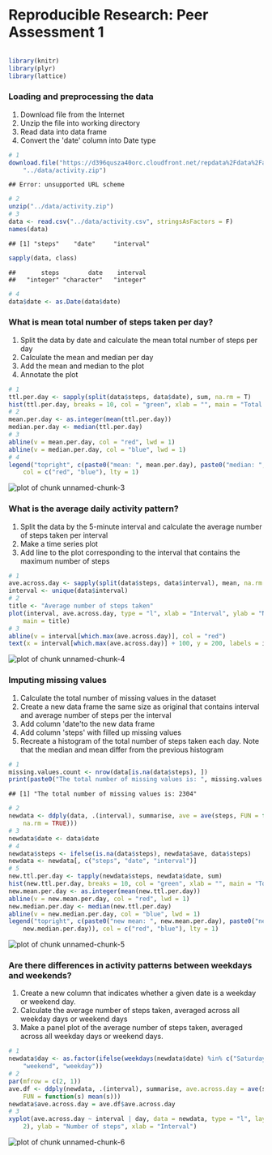 # Reproducible Research: Peer Assessment 1

```r

library(knitr)
library(plyr)
library(lattice)
```

### Loading and preprocessing the data
1. Download file from the Internet
2. Unzip the file into working directory
3. Read data into data frame
4. Convert the 'date' column into Date type

```r
# 1
download.file("https://d396qusza40orc.cloudfront.net/repdata%2Fdata%2Factivity.zip", 
    "../data/activity.zip")
```

```
## Error: unsupported URL scheme
```

```r
# 2
unzip("../data/activity.zip")
# 3
data <- read.csv("../data/activity.csv", stringsAsFactors = F)
names(data)
```

```
## [1] "steps"    "date"     "interval"
```

```r
sapply(data, class)
```

```
##       steps        date    interval 
##   "integer" "character"   "integer"
```

```r
# 4
data$date <- as.Date(data$date)
```

### What is mean total number of steps taken per day?
1. Split the data by date and calculate the mean total number of steps per day
2. Calculate the mean and median per day
3. Add the mean and median to the plot
4. Annotate the plot

```r
# 1
ttl.per.day <- sapply(split(data$steps, data$date), sum, na.rm = T)
hist(ttl.per.day, breaks = 10, col = "green", xlab = "", main = "Total number of steps taken per day")
# 2
mean.per.day <- as.integer(mean(ttl.per.day))
median.per.day <- median(ttl.per.day)
# 3
abline(v = mean.per.day, col = "red", lwd = 1)
abline(v = median.per.day, col = "blue", lwd = 1)
# 4
legend("topright", c(paste0("mean: ", mean.per.day), paste0("median: ", median.per.day)), 
    col = c("red", "blue"), lty = 1)
```

![plot of chunk unnamed-chunk-3](figure/unnamed-chunk-3.png) 

### What is the average daily activity pattern?
1. Split the data by the 5-minute interval and calculate the average number of steps taken per interval 
2. Make a time series plot
3. Add line to the plot corresponding to the interval that contains the maximum number of steps

```r
# 1
ave.across.day <- sapply(split(data$steps, data$interval), mean, na.rm = T)
interval <- unique(data$interval)
# 2
title <- "Average number of steps taken"
plot(interval, ave.across.day, type = "l", xlab = "Interval", ylab = "Number of steps (averaged across all days)", 
    main = title)
# 3
abline(v = interval[which.max(ave.across.day)], col = "red")
text(x = interval[which.max(ave.across.day)] + 100, y = 200, labels = interval[which.max(ave.across.day)])
```

![plot of chunk unnamed-chunk-4](figure/unnamed-chunk-4.png) 

### Imputing missing values
1. Calculate the total number of missing values in the dataset
2. Create a new data frame the same size as original that contains interval and average number of steps per the interval
3. Add column 'date'to the new data frame
4. Add column 'steps' with filled up missing values
5. Recreate a histogram of the total number of steps taken each day. Note that the median and mean differ from the previous histogram

```r
# 1
missing.values.count <- nrow(data[is.na(data$steps), ])
print(paste0("The total number of missing values is: ", missing.values.count))
```

```
## [1] "The total number of missing values is: 2304"
```

```r
# 2
newdata <- ddply(data, .(interval), summarise, ave = ave(steps, FUN = function(s) mean(s, 
    na.rm = TRUE)))
# 3
newdata$date <- data$date
# 4
newdata$steps <- ifelse(is.na(data$steps), newdata$ave, data$steps)
newdata <- newdata[, c("steps", "date", "interval")]
# 5
new.ttl.per.day <- tapply(newdata$steps, newdata$date, sum)
hist(new.ttl.per.day, breaks = 10, col = "green", xlab = "", main = "Total number of steps taken per day")
new.mean.per.day <- as.integer(mean(new.ttl.per.day))
abline(v = new.mean.per.day, col = "red", lwd = 1)
new.median.per.day <- median(new.ttl.per.day)
abline(v = new.median.per.day, col = "blue", lwd = 1)
legend("topright", c(paste0("new mean: ", new.mean.per.day), paste0("new median: ", 
    new.median.per.day)), col = c("red", "blue"), lty = 1)
```

![plot of chunk unnamed-chunk-5](figure/unnamed-chunk-5.png) 

### Are there differences in activity patterns between weekdays and weekends?
1. Create a new column that indicates whether a given date is a weekday or weekend day.
2. Calculate the average number of steps taken, averaged across all weekday days or weekend days
3. Make a panel plot of the average number of steps taken, averaged across all weekday days or weekend days.

```r
# 1
newdata$day <- as.factor(ifelse(weekdays(newdata$date) %in% c("Saturday", "Sunday"), 
    "weekend", "weekday"))
# 2
par(mfrow = c(2, 1))
ave.df <- ddply(newdata, .(interval), summarise, ave.across.day = ave(steps, 
    FUN = function(s) mean(s)))
newdata$ave.across.day = ave.df$ave.across.day
# 3
xyplot(ave.across.day ~ interval | day, data = newdata, type = "l", layout = c(1, 
    2), ylab = "Number of steps", xlab = "Interval")
```

![plot of chunk unnamed-chunk-6](figure/unnamed-chunk-6.png) 

